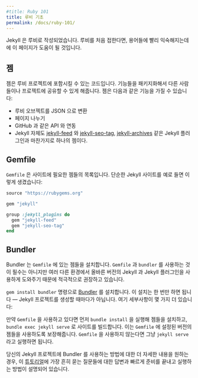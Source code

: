 ```yaml
---
#title: Ruby 101
title: 루비 기초
permalink: /docs/ruby-101/
---
```


<!--
Jekyll is written in Ruby. If you're new to Ruby, this page is to help you get
up to speed with some of the terminology.
-->
Jekyll 은 루비로 작성되었습니다. 루비를 처음 접한다면, 용어들에 빨리 익숙해지는데에
이 페이지가 도움이 될 것입니다.

<!--
## Gems
-->
## 젬

<!--
A gem is code you can include in Ruby projects. It allows you to package up functionality and share it across other projects or with other people. Gems can perform functionality such as:
-->
젬은 루비 프로젝트에 포함시킬 수 있는 코드입니다. 기능들을 패키지화해서 다른 사람들이나 프로젝트에 공유할 수 있게 해줍니다. 젬은 다음과 같은 기능을 가질 수 있습니다:

<!--
* Converting a Ruby object to JSON
* Pagination
* Interacting with APIs such as GitHub
* Jekyll itself is a gem as well as many Jekyll plugins including
[jekyll-feed](https://github.com/jekyll/jekyll-feed),
[jekyll-seo-tag](https://github.com/jekyll/jekyll-seo-tag) and
[jekyll-archives](https://github.com/jekyll/jekyll-archives).
-->
* 루비 오브젝트를 JSON 으로 변환
* 페이지 나누기
* GitHub 과 같은 API 와 연동
* Jekyll 자체도 [jekyll-feed](https://github.com/jekyll/jekyll-feed) 와
[jekyll-seo-tag](https://github.com/jekyll/jekyll-seo-tag),
[jekyll-archives](https://github.com/jekyll/jekyll-archives)
같은 Jekyll 플러그인과 마찬가지로 하나의 젬이다.


## Gemfile

<!--
A `Gemfile` is a list of gems required for your site. For a simple Jekyll site it might look something like this:
-->
`Gemfile` 은 사이트에 필요한 젬들의 목록입니다. 단순한 Jekyll 사이트를 예로 들면 이렇게 생겼습니다:

```ruby
source "https://rubygems.org"

gem "jekyll"

group :jekyll_plugins do
  gem "jekyll-feed"
  gem "jekyll-seo-tag"
end
```

## Bundler

<!--
Bundler installs the gems in your `Gemfile`. It's not a requirement for you to use a `Gemfile` and `bundler` however it's highly recommended as it ensures you're running the same version of Jekyll and Jekyll plugins across different environments.
-->
Bundler 는 `Gemfile` 에 있는 젬들을 설치합니다. `Gemfile` 과 `bundler` 를 사용하는 것이 필수는 아니지만 여러 다른 환경에서 올바른 버전의 Jekyll 과 Jekyll 플러그인을 사용하게 도와주기 때문에 적극적으로 권장하고 있습니다.

<!--
`gem install bundler` installs [Bundler](https://rubygems.org/gems/bundler). You only need to install it once &mdash; not every time you create a new Jekyll project. Here are some additional details:
-->
`gem install bundler` 명령으로 [Bundler](https://rubygems.org/gems/bundler) 를 설치합니다. 이 설치는 한 번만 하면 됩니다 &mdash; Jekyll 프로젝트를 생성할 때마다가 아닙니다. 여기 세부사항이 몇 가지 더 있습니다:

<!--
If you're using a `Gemfile` you would first run `bundle install` to install the gems, then `bundle exec jekyll serve` to build your site. This guarantees you're using the gem versions set in the `Gemfile`. If you're not using a `Gemfile` you can just run `jekyll serve`.
-->
만약 `Gemfile` 을 사용하고 있다면 먼저 `bundle install` 을 실행해 젬들을 설치하고, `bundle exec jekyll serve` 로 사이트를 빌드합니다. 이는 `Gemfile` 에 설정된 버전의 젬들을 사용하도록 보장해줍니다. `Gemfile` 을 사용하지 않는다면 그냥 `jekyll serve` 라고 실행하면 됩니다.

<!--
For more information about how to use Bundler in your Jekyll project, this [tutorial](/tutorials/using-jekyll-with-bundler/) should provide answers to the most common questions and explain how to get up and running quickly.
-->
당신의 Jekyll 프로젝트에 Bundler 를 사용하는 방법에 대한 더 자세한 내용을 원하는 경우, 이 [튜토리얼](/tutorials/using-jekyll-with-bundler/)에 가장 흔히 묻는 질문들에 대한 답변과 빠르게 준비를 끝내고 실행하는 방법이 설명되어 있습니다.
